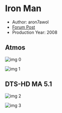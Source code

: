 # Iron Man

* Author: aron7awol
* [Forum Post](https://www.avsforum.com/threads/bass-eq-for-filtered-movies.2995212/post-56759518)
* Production Year: 2008

## Atmos

![img 0](https://i.imgur.com/9dlKKQ9.jpg)

![img 1](https://i.imgur.com/ScZdNxK.jpg)

## DTS-HD MA 5.1

![img 2](https://i.imgur.com/ACYO7qb.jpg)

![img 3](https://i.imgur.com/Zg0NPJd.jpg)

